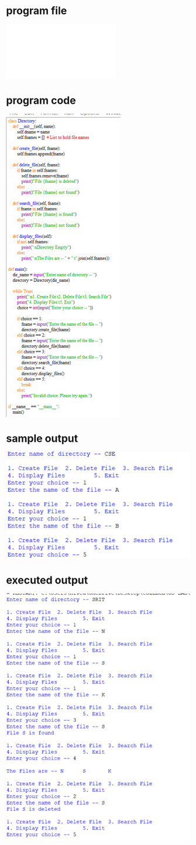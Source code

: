 
# program file
![program file](single-leveldirectorymanagementsystem_566.py)

# program code 
![program code](single-leveldirectorymanagementsystem_CODE_566.png)

# sample output
![sample output](single-leveldirectorymanagementsystem_IO_566.png)

# executed output
![executed output](single-leveldirectorymanagementsystem_EO_566.png)

